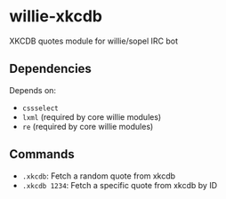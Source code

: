 # willie-xkcdb

XKCDB quotes module for willie/sopel IRC bot

## Dependencies

Depends on:
* `cssselect`
* `lxml` (required by core willie modules)
* `re` (required by core willie modules)

## Commands

* `.xkcdb`: Fetch a random quote from xkcdb
* `.xkcdb 1234`: Fetch a specific quote from xkcdb by ID

